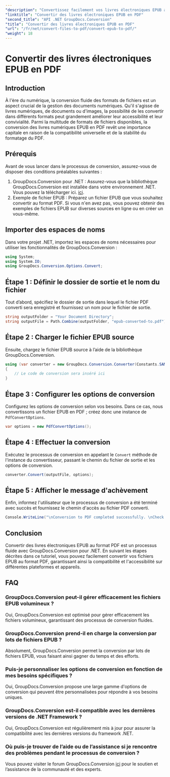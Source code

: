 ```yaml
---
"description": "Convertissez facilement vos livres électroniques EPUB au format PDF grâce à GroupDocs.Conversion pour .NET. Assurez la compatibilité et l'accessibilité sur toutes les plateformes."
"linktitle": "Convertir des livres électroniques EPUB en PDF"
"second_title": "API .NET GroupDocs.Conversion"
"title": "Convertir des livres électroniques EPUB en PDF"
"url": "/fr/net/convert-files-to-pdf/convert-epub-to-pdf/"
"weight": 18
---
```


# Convertir des livres électroniques EPUB en PDF

## Introduction
À l'ère du numérique, la conversion fluide des formats de fichiers est un aspect crucial de la gestion des documents numériques. Qu'il s'agisse de livres numériques, de documents ou d'images, la possibilité de les convertir dans différents formats peut grandement améliorer leur accessibilité et leur convivialité. Parmi la multitude de formats de fichiers disponibles, la conversion des livres numériques EPUB en PDF revêt une importance capitale en raison de la compatibilité universelle et de la stabilité du formatage du PDF.
## Prérequis
Avant de vous lancer dans le processus de conversion, assurez-vous de disposer des conditions préalables suivantes :
1. GroupDocs.Conversion pour .NET : Assurez-vous que la bibliothèque GroupDocs.Conversion est installée dans votre environnement .NET. Vous pouvez la télécharger ici. [ici](https://releases.groupdocs.com/conversion/net/).
2. Exemple de fichier EPUB : Préparez un fichier EPUB que vous souhaitez convertir au format PDF. Si vous n'en avez pas, vous pouvez obtenir des exemples de fichiers EPUB sur diverses sources en ligne ou en créer un vous-même.

## Importer des espaces de noms
Dans votre projet .NET, importez les espaces de noms nécessaires pour utiliser les fonctionnalités de GroupDocs.Conversion :
```csharp
using System;
using System.IO;
using GroupDocs.Conversion.Options.Convert;
```

## Étape 1 : Définir le dossier de sortie et le nom du fichier
Tout d’abord, spécifiez le dossier de sortie dans lequel le fichier PDF converti sera enregistré et fournissez un nom pour le fichier de sortie.
```csharp
string outputFolder = "Your Document Directory";
string outputFile = Path.Combine(outputFolder, "epub-converted-to.pdf");
```
## Étape 2 : Charger le fichier EPUB source
Ensuite, chargez le fichier EPUB source à l’aide de la bibliothèque GroupDocs.Conversion.
```csharp
using (var converter = new GroupDocs.Conversion.Converter(Constants.SAMPLE_EPUB))
{
    // Le code de conversion sera inséré ici
}
```
## Étape 3 : Configurer les options de conversion
Configurez les options de conversion selon vos besoins. Dans ce cas, nous convertissons un fichier EPUB en PDF ; créez donc une instance de `PdfConvertOptions`.
```csharp
var options = new PdfConvertOptions();
```
## Étape 4 : Effectuer la conversion
Exécutez le processus de conversion en appelant le `Convert` méthode de l'instance du convertisseur, passant le chemin du fichier de sortie et les options de conversion.
```csharp
converter.Convert(outputFile, options);
```
## Étape 5 : Afficher le message d'achèvement
Enfin, informez l'utilisateur que le processus de conversion a été terminé avec succès et fournissez le chemin d'accès au fichier PDF converti.
```csharp
Console.WriteLine("\nConversion to PDF completed successfully. \nCheck output in {0}", outputFolder);
```

## Conclusion
Convertir des livres électroniques EPUB au format PDF est un processus fluide avec GroupDocs.Conversion pour .NET. En suivant les étapes décrites dans ce tutoriel, vous pouvez facilement convertir vos fichiers EPUB au format PDF, garantissant ainsi la compatibilité et l'accessibilité sur différentes plateformes et appareils.
## FAQ
### GroupDocs.Conversion peut-il gérer efficacement les fichiers EPUB volumineux ?
Oui, GroupDocs.Conversion est optimisé pour gérer efficacement les fichiers volumineux, garantissant des processus de conversion fluides.
### GroupDocs.Conversion prend-il en charge la conversion par lots de fichiers EPUB ?
Absolument, GroupDocs.Conversion permet la conversion par lots de fichiers EPUB, vous faisant ainsi gagner du temps et des efforts.
### Puis-je personnaliser les options de conversion en fonction de mes besoins spécifiques ?
Oui, GroupDocs.Conversion propose une large gamme d'options de conversion qui peuvent être personnalisées pour répondre à vos besoins uniques.
### GroupDocs.Conversion est-il compatible avec les dernières versions de .NET Framework ?
Oui, GroupDocs.Conversion est régulièrement mis à jour pour assurer la compatibilité avec les dernières versions du framework .NET.
### Où puis-je trouver de l’aide ou de l’assistance si je rencontre des problèmes pendant le processus de conversion ?
Vous pouvez visiter le forum GroupDocs.Conversion [ici](https://forum.groupdocs.com/c/conversion/11) pour le soutien et l’assistance de la communauté et des experts.